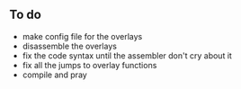 ## To do
- make config file for the overlays
- disassemble the overlays
- fix the code syntax until the assembler don't cry about it
- fix all the jumps to overlay functions
- compile and pray
